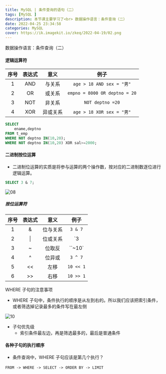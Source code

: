 ```yaml
---
title: MySQL | 条件查询的语句（二）
tags: [MySQL ]
description: 本节课主要学习了<br> 数据操作语言：条件查询（二）
date: 2022-04-25 23:34:58
categories: MySQL 
cover: https://ik.imagekit.io/zkeq/2022-04-19/02.png
---
```


数据操作语言：条件查询（二）

#### 逻辑运算符

| 序号 | 表达式 |   意义   |             例子              |
| :--: | :----: | :------: | :---------------------------: |
|  1   |  AND   |  与关系  |   `age > 18 AND sex = "男"`   |
|  2   |   OR   |  或关系  | `empno = 8000 OR deptno = 20` |
|  3   |  NOT   |  非关系  |       `NOT deptno =20`        |
|  4   |  XOR   | 异或关系 |   `age > 18 XOR sex = "男"`   |

```SQL
SELECT
	ename,deptno
FROM t_emp
WHERE NOT deptno IN(10,20);
WHERE NOT deptno IN(10,20) XOR sal>=2000;
```

#### 二进制按位运算

- 二进制位运算的实质是将参与运算的两个操作数，按对应的二进制数逐位进行逻辑运算。

```SQL
SELECT 3 & 7;
```

![08](https://ik.imagekit.io/zkeq/2022-04-25/08.png)

##### 按位运算符

| 序号 | 表达式 |   意义   |   例子    |
| :--: | :----: | :------: | :-------: |
|  1   |   &    | 位与关系 |  `3 & 7`  |
|  2   |   \|   | 位或关系 |  `3 | 7`  |
|  3   |   ~    |  位取反  |  ``~10`   |
|  4   |   ^    |  位异或  |  `3 ^ 7`  |
|  5   |   <<   |   左移   | `10 << 1` |
|  6   |   >>   |   右移   | `10 >> 1` |

WHERE 子句的注意事项

- WHERE 子句中，条件执行的顺序是从左到右的。所以我们应该把索引条件，或者筛选掉记录最多的条件写在最左侧

![10](https://ik.imagekit.io/zkeq/2022-04-25/10.png)

- 子句优先级
  - 索引条件最左边，再是筛选最多的，最后是普通条件

#### 各种子句的执行顺序

- 条件查询中，WHERE 子句应该是第几个执行？

​	`FROM -> WHERE -> SELECT -> ORDER BY -> LIMIT`

